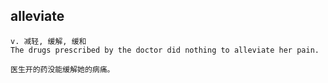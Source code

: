## alleviate
```
v. 减轻, 缓解, 缓和
The drugs prescribed by the doctor did nothing to alleviate her pain.

医生开的药没能缓解她的病痛。
```